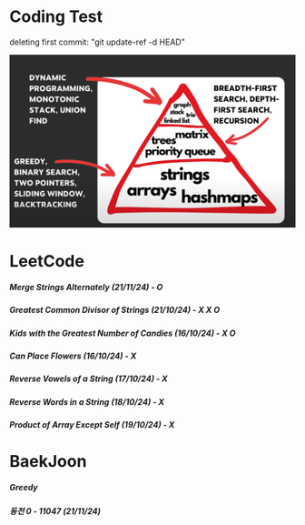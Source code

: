# Coding Test

deleting first commit: "git update-ref -d HEAD"


![Image](image.png)

# LeetCode
##### Merge Strings Alternately (21/11/24) - O
##### Greatest Common Divisor of Strings (21/10/24) - X X O
##### Kids with the Greatest Number of Candies (16/10/24) - X O
##### Can Place Flowers (16/10/24) - X
##### Reverse Vowels of a String (17/10/24) - X
##### Reverse Words in a String (18/10/24) - X
##### Product of Array Except Self (19/10/24) - X
# BaekJoon 
##### Greedy
##### 동전 0 - 11047 (21/11/24)

